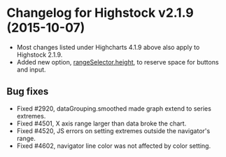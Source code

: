 # Changelog for Highstock v2.1.9 (2015-10-07)
        
- Most changes listed under Highcharts 4.1.9 above also apply to Highstock 2.1.9.
- Added new option, [rangeSelector.height](http://api.highcharts.com/highstock#rangeSelector.height), to reserve space for buttons and input.

## Bug fixes
- Fixed #2920, dataGrouping.smoothed made graph extend to series extremes.
- Fixed #4501, X axis range larger than data broke the chart.
- Fixed #4520, JS errors on setting extremes outside the navigator's range.
- Fixed #4602, navigator line color was not affected by color setting.